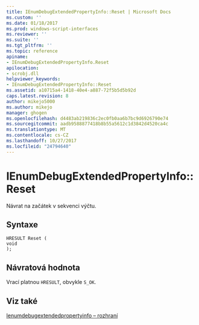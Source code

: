```yaml
---
title: IEnumDebugExtendedPropertyInfo::Reset | Microsoft Docs
ms.custom: ''
ms.date: 01/18/2017
ms.prod: windows-script-interfaces
ms.reviewer: ''
ms.suite: ''
ms.tgt_pltfrm: ''
ms.topic: reference
apiname:
- IEnumDebugExtendedPropertyInfo.Reset
apilocation:
- scrobj.dll
helpviewer_keywords:
- IEnumDebugExtendedPropertyInfo::Reset
ms.assetid: a10715a4-1418-40e4-a887-72f5b5d5b92d
caps.latest.revision: 8
author: mikejo5000
ms.author: mikejo
manager: ghogen
ms.openlocfilehash: d4483ab219836c2ec0fb0aa6b7bc9d6926790e74
ms.sourcegitcommit: aadb9588877418b8b55a5612c1d3842d4520ca4c
ms.translationtype: MT
ms.contentlocale: cs-CZ
ms.lasthandoff: 10/27/2017
ms.locfileid: "24794640"
---
```

# <a name="ienumdebugextendedpropertyinforeset"></a>IEnumDebugExtendedPropertyInfo::Reset
Návrat na začátek v sekvenci výčtu.  
  
## <a name="syntax"></a>Syntaxe  
  
```  
HRESULT Reset (  
void  
);  
```  
  
## <a name="return-value"></a>Návratová hodnota  
 Vrací platnou `HRESULT`, obvykle `S_OK`.  
  
## <a name="see-also"></a>Viz také  
 [Ienumdebugextendedpropertyinfo – rozhraní](../../winscript/reference/ienumdebugextendedpropertyinfo-interface.md)
